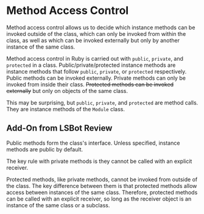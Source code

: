 # Method Access Control
Method access control allows us to decide which instance methods can be invoked outside of the class, which can only be invoked from within the class, as well as which can be invoked externally but only by another instance of the same class.

Method access control in Ruby is carried out with `public`, `private`, and `protected` in a class. Public/private/protected instance methods are instance methods that follow `public`, `private`, or `protected` respectively. Public methods can be invoked externally. Private methods can only be invoked from inside their class. ~~Protected methods can be invoked externally~~ but only on objects of the same class.

This may be surprising, but `public`, `private`, and `protected` are method calls. They are instance methods of the `Module` class.

## Add-On from LSBot Review
Public methods form the class's interface. Unless specified, instance methods are public by default.

The key rule with private methods is they cannot be called with an explicit receiver.

Protected methods, like private methods, cannot be invoked from outside of the class. The key difference between them is that protected methods allow access between instances of the same class. Therefore, protected methods can be called with an explicit receiver, so long as the receiver object is an instance of the same class or a subclass.